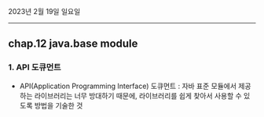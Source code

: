 2023년 2월 19일 일요일

---

## chap.12 java.base module

### 1. API 도큐먼트

- API(Application Programming Interface) 도큐먼트 : 자바 표준 모듈에서 제공하는 라이브러리는 너무 방대하기 때문에, 라이브러리를 쉽게 찾아서 사용할 수 있도록 방법을 기술한 것
